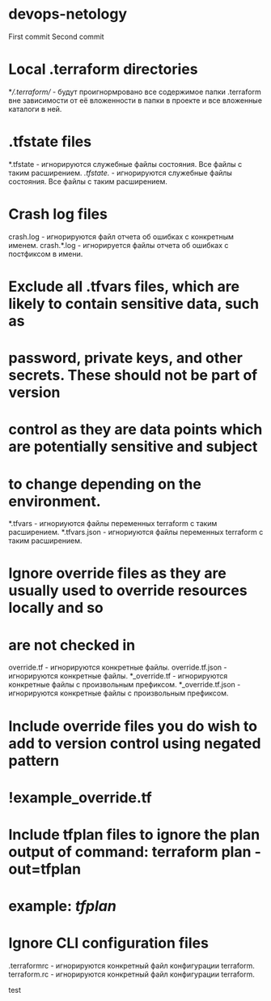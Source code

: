 # devops-netology 
First commit
Second commit
# Local .terraform directories
**/.terraform/* -  будут проигнормровано все содержимое папки .terraform вне зависимости от её вложенности в папки в проекте и все вложенные каталоги в ней.

# .tfstate files
*.tfstate  - игнорируются служебные файлы состояния. Все файлы с таким расширением.
*.tfstate.* - игнорируются служебные файлы состояния. Все файлы с таким расширением.

# Crash log files
crash.log - игнорируются файл отчета об ошибках с конкретным именем.
crash.*.log - игнорируется файлы отчета об ошибках с постфиксом в имени.

# Exclude all .tfvars files, which are likely to contain sensitive data, such as
# password, private keys, and other secrets. These should not be part of version 
# control as they are data points which are potentially sensitive and subject 
# to change depending on the environment.
*.tfvars - игнориуются файлы переменных terraform c таким расширением.
*.tfvars.json - игнориуются файлы переменных terraform c таким расширением.

# Ignore override files as they are usually used to override resources locally and so
# are not checked in
override.tf - игнорируются конкретные файлы.
override.tf.json  - игнорируются конкретные файлы.
*_override.tf   - игнорируются конкретные файлы с произвольным префиксом.
*_override.tf.json - игнорируются конкретные файлы с произвольным префиксом.

# Include override files you do wish to add to version control using negated pattern
# !example_override.tf

# Include tfplan files to ignore the plan output of command: terraform plan -out=tfplan
# example: *tfplan*

# Ignore CLI configuration files
.terraformrc - игнорируются конкретный файл конфигурации terraform.
terraform.rc - игнорируются конкретный файл конфигурации terraform.


test